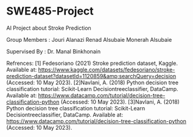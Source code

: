 # SWE485-Project
AI Project about Stroke Prediction

Group Members :
Jouri Alanazi
Renad Alsubaie
Monerah Alsubaie

Supervised By : Dr. Manal Binkhonain

Refrences:
[1] Fedesoriano (2021) Stroke prediction dataset, Kaggle. Available at: https://www.kaggle.com/datasets/fedesoriano/stroke-prediction-dataset?datasetId=1120859&amp;searchQuery=decision (Accessed: 10 May 2023). 
[2]Navlani, A. (2018) Python decision tree classification tutorial: Scikit-Learn Decisiontreeclassifier, DataCamp. Available at: https://www.datacamp.com/tutorial/decision-tree-classification-python (Accessed: 10 May 2023). 
[3]Navlani, A. (2018) Python decision tree classification tutorial: Scikit-Learn Decisiontreeclassifier, DataCamp. Available at: https://www.datacamp.com/tutorial/decision-tree-classification-python (Accessed: 10 May 2023). 
